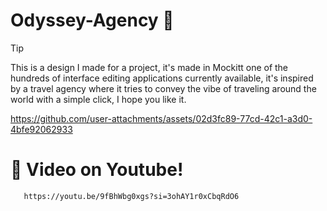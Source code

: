 # Odyssey-Agency 🍃
> [!TIP]
> This is a design I made for a project, it's made in Mockitt one of the hundreds of interface editing applications currently available, it's inspired by a travel agency where it tries to convey the vibe of traveling around the world with a simple click, I hope you like it.

https://github.com/user-attachments/assets/02d3fc89-77cd-42c1-a3d0-4bfe92062933

# 🌋 Video on Youtube!
```text
   https://youtu.be/9fBhWbg0xgs?si=3ohAY1r0xCbqRdO6
   ```




